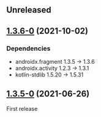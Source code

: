 ## Unreleased

## [1.3.6-0] (2021-10-02)

### Dependencies

- androidx.fragment 1.3.5 -> 1.3.6
- androidx.activity 1.2.3 -> 1.3.1
- kotlin-stdlib 1.5.20 -> 1.5.31

## [1.3.5-0] (2021-06-26)

First release


[1.3.6-0]: https://github.com/RedMadRobot/gears-android/compare/fragment-args-ktx-v1.3.6-0...fragment-ktx-v1.3.6-0
[1.3.5-0]: https://github.com/RedMadRobot/gears-android/compare/fragment-args-ktx-v1.3.5-0...fragment-ktx-v1.3.5-0
